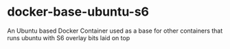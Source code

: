 # docker-base-ubuntu-s6
An Ubuntu based  Docker Container used as a base for other containers that runs ubuntu with S6 overlay bits laid on top
